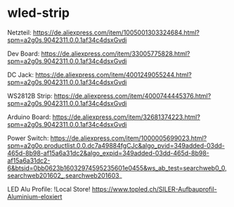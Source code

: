 # wled-strip

Netzteil:
https://de.aliexpress.com/item/1005001303324684.html?spm=a2g0s.9042311.0.0.1af34c4dsxGvdi

Dev Board:
https://de.aliexpress.com/item/33005775828.html?spm=a2g0s.9042311.0.0.1af34c4dsxGvdi

DC Jack:
https://de.aliexpress.com/item/4001249055244.html?spm=a2g0s.9042311.0.0.1af34c4dsxGvdi

WS2812B Strip:
https://de.aliexpress.com/item/4000744445376.html?spm=a2g0s.9042311.0.0.1af34c4dsxGvdi

Arduino Board:
https://de.aliexpress.com/item/32681374223.html?spm=a2g0s.9042311.0.0.1af34c4dsxGvdi

Power Switch:
https://de.aliexpress.com/item/1000005699023.html?spm=a2g0o.productlist.0.0.dc7a49884fgCJc&algo_pvid=349added-03dd-465d-8b98-af15a6a31dc2&algo_expid=349added-03dd-465d-8b98-af15a6a31dc2-6&btsid=0bb0623b16032974595235601e0455&ws_ab_test=searchweb0_0,searchweb201602_,searchweb201603_

LED Alu Profile:
!Local Store!
https://www.topled.ch/SILER-Aufbauprofil-Aluminium-eloxiert

